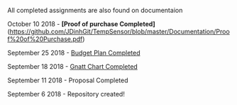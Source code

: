 All completed assignments are also found on documentaion



October 10 2018 - **[Proof of purchase Completed]**(https://github.com/JDinhGit/TempSensor/blob/master/Documentation/Proof%20of%20Purchase.pdf)


September 25 2018 - [Budget Plan Completed](https://github.com/JDinhGit/TempSensor/blob/master/Documentation/BudgetPlan.pdf)


September 18 2018 - [Gnatt Chart Completed](https://github.com/JDinhGit/TempSensor/blob/master/Documentation/JohnsonGnattChart.mpp)



September 11 2018 - Proposal
Completed

September 6 2018 -
Repository created!
